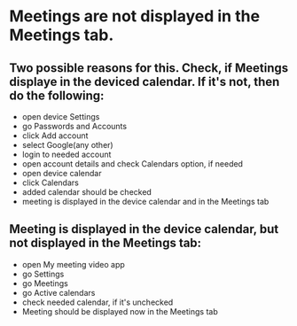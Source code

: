 # Meetings are not displayed in the Meetings tab.

## Two possible reasons for this. Check, if Meetings displaye in the deviced calendar. If it's not, then do the following:
* open device Settings
* go Passwords and Accounts
* click Add account
* select Google(any other)
* login to needed account 
* open account details and check Calendars option, if needed
* open device calendar
* click Calendars
* added calendar should be checked
* meeting is displayed in the device calendar and in the Meetings tab


##  Meeting is displayed in the device calendar, but not displayed in the Meetings tab:
* open My meeting video app
* go Settings
* go Meetings
* go Active calendars
* check needed calendar, if it's unchecked
* Meeting should be displayed now in the Meetings tab





